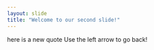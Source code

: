 ```yaml
---
layout: slide
title: "Welcome to our second slide!"
---
```

here is a new quote
Use the left arrow to go back!
